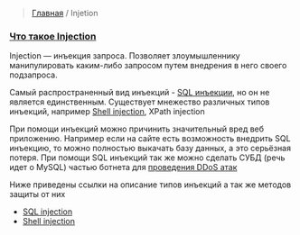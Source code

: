 > [Главная](../index.md) / Injetion

### <a id="about"></a> [Что такое Injection](#about)

 Injection — инъекция запроса. 
Позволяет злоумышленнику манипулировать каким-либо запросом путем внедрения в него своего подзапроса. 

 Самый распространенный вид инъекций - [SQL инъекции](sql.md), но он не является единственным.
Существует мнежество различных типов инъекций, например [Shell injection](shell.md), XPath injection

 При помощи инъекций можно причинить значительный вред веб приложению.
Например если на сайте есть возможность внедрить SQL инъекцию, то можно полностью выкачать базу данных, а это серьёзная потеря. 
При помощи SQL инъекций так же можно сделать СУБД (речь идет о MySQL) частью ботнета для [проведения DDoS атак](https://xakep.ru/2015/10/30/mysql-ddos/)

Ниже приведены ссылки на описание типов инъекций а так же методов защиты от них
* [SQL injection](sql.md)
* [Shell injection](shell.md)